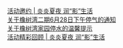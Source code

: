   
[活动邀约 | 炎炎夏夜 润“影”生活](http://www.dianyue.me/archives/285/irh013xsy6nahap4/)  
[关于橡树湾二期6月28日下午停气的通知](http://www.dianyue.me/archives/285/q48hgzi4jew4h7wr/)  
[关于橡树湾家园停水的温馨提示](http://www.dianyue.me/archives/288/8fl9l8exc1gq89wf/)  
[活动精彩回顾 | 炎炎夏夜 润“影”生活](http://www.dianyue.me/archives/292/e0rmfuvduyx0rpvt/)